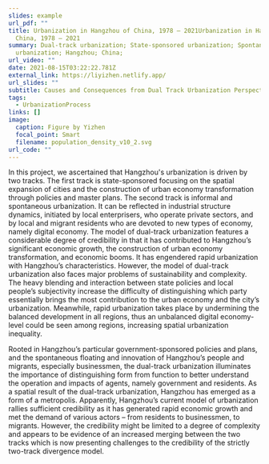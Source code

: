 ```yaml
---
slides: example
url_pdf: ""
title: Urbanization in Hangzhou of China, 1978 – 2021Urbanization in Hangzhou of
  China, 1978 – 2021
summary: Dual-track urbanization; State-sponsored urbanization; Spontaneous
  urbanization; Hangzhou; China;
url_video: ""
date: 2021-08-15T03:22:22.781Z
external_link: https://liyizhen.netlify.app/
url_slides: ""
subtitle: Causes and Consequences from Dual Track Urbanization Perspective
tags:
  - UrbanizationProcess
links: []
image:
  caption: Figure by Yizhen
  focal_point: Smart
  filename: population_density_v10_2.svg
url_code: ""
---
```

In this project, we ascertained that Hangzhou's urbanization is driven by two tracks. The first track is state-sponsored focusing on the spatial expansion of cities and the construction of urban economy transformation through policies and master plans. The second track is informal and spontaneous urbanization. It can be reflected in industrial structure dynamics, initiated by local enterprisers, who operate private sectors, and by local and migrant residents who are devoted to new types of economy, namely digital economy. The model of dual-track urbanization features a considerable degree of credibility in that it has contributed to Hangzhou’s significant economic growth, the construction of urban economy transformation, and economic booms. It has engendered rapid urbanization with Hangzhou’s characteristics. However, the model of dual-track urbanization also faces major problems of sustainability and complexity. The heavy blending and interaction between state policies and local people’s subjectivity increase the difficulty of distinguishing which party essentially brings the most contribution to the urban economy and the city’s urbanization. Meanwhile, rapid urbanization takes place by undermining the balanced development in all regions, thus an unbalanced digital economy-level could be seen among regions, increasing spatial urbanization inequality.


Rooted in Hangzhou’s particular government-sponsored policies and plans, and the spontaneous floating and innovation of Hangzhou’s people and migrants, especially businessmen, the dual-track urbanization illuminates the importance of distinguishing form from function to better understand the operation and impacts of agents, namely government and residents. As a spatial result of the dual-track urbanization, Hangzhou has emerged as a form of a metropolis. Apparently, Hangzhou’s current model of urbanization rallies sufficient credibility as it has generated rapid economic growth and met the demand of various actors – from residents to businessmen, to migrants. However, the credibility might be limited to a degree of complexity and appears to be evidence of an increased merging between the two tracks which is now presenting challenges to the credibility of the strictly two-track divergence model.